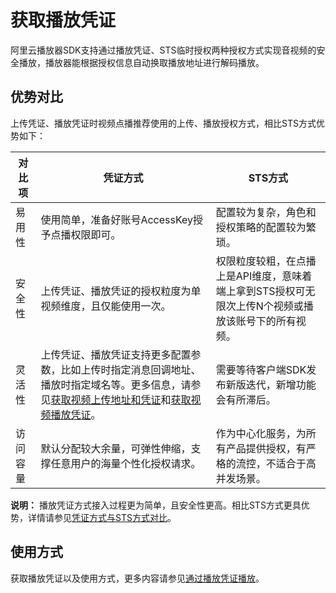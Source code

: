 # 获取播放凭证

阿里云播放器SDK支持通过播放凭证、STS临时授权两种授权方式实现音视频的安全播放，播放器能根据授权信息自动换取播放地址进行解码播放。

## 优势对比

上传凭证、播放凭证时视频点播推荐使用的上传、播放授权方式，相比STS方式优势如下：

|对比项|凭证方式|STS方式|
|---|----|-----|
|易用性|使用简单，准备好账号AccessKey授予点播权限即可。|配置较为复杂，角色和授权策略的配置较为繁琐。|
|安全性|上传凭证、播放凭证的授权粒度为单视频维度，且仅能使用一次。|权限粒度较粗，在点播上是API维度，意味着端上拿到STS授权可无限次上传N个视频或播放该账号下的所有视频。|
|灵活性|上传凭证、播放凭证支持更多配置参数，比如上传时指定消息回调地址、播放时指定域名等。更多信息，请参见[获取视频上传地址和凭证](/intl.zh-CN/服务端API/媒体上传/获取视频上传地址和凭证.md)和[获取视频播放凭证](/intl.zh-CN/服务端API/音视频播放/获取视频播放凭证.md)。|需要等待客户端SDK发布新版迭代，新增功能会有所滞后。|
|访问容量|默认分配较大余量，可弹性伸缩，支撑任意用户的海量个性化授权请求。|作为中心化服务，为所有产品提供授权，有严格的流控，不适合于高并发场景。|

**说明：** 播放凭证方式接入过程更为简单，且安全性更高。相比STS方式更具优势，详情请参见[凭证方式与STS方式对比](/intl.zh-CN/开发指南/账号和授权/凭证方式与STS方式对比.md)。

## 使用方式

获取播放凭证以及使用方式，更多内容请参见[通过播放凭证播放](/intl.zh-CN/开发指南/音视频播放/通过播放凭证播放.md)。

